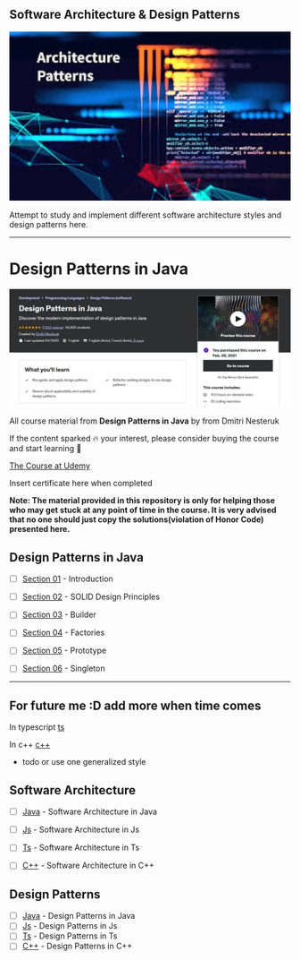 ## Software Architecture & Design Patterns 


<img src="softwarePatterns.jpg" alt="alt text" width="700"/>


Attempt to study and implement different software architecture styles and design patterns here.


<hr>

# Design Patterns in Java

<img src="summaryCourse.JPG" alt="alt text" width="700"/>


All course material from **Design Patterns in Java** by from Dmitri Nesteruk 

If the content sparked :fire: your interest, please consider buying the course and start learning :book:

[The Course at Udemy](https://www.udemy.com/course/design-patterns-java/)   



Insert certificate here when completed

**Note: The material provided in this repository is only for helping those who may get stuck at any point of time in the course. It is very advised that no one should just copy the solutions(violation of Honor Code) presented here.**




## Design Patterns in Java

- [ ] [Section 01](#) - Introduction
- [ ] [Section 02](#) - SOLID Design Principles
- [ ] [Section 03](#) - Builder
- [ ] [Section 04](#) - Factories
- [ ] [Section 05](#) - Prototype
- [ ] [Section 06](#) - Singleton









<hr>

## For future me :D add more when time comes

In typescript [ts](https://refactoring.guru/design-patterns/typescript)

In c++ [c++](https://www.udemy.com/course/patterns-cplusplus/)




- todo or use one generalized style

## Software Architecture

- [ ] [Java](#) - Software Architecture in Java
- [ ] [Js](#) - Software Architecture in Js
- [ ] [Ts](#) - Software Architecture in Ts
- [ ] [C++](#) - Software Architecture in C++



 ## Design Patterns

- [ ] [Java](#) - Design Patterns in Java
- [ ] [Js](#) - Design Patterns in Js
- [ ] [Ts](#) - Design Patterns in Ts
- [ ] [C++](#) - Design Patterns in C++
